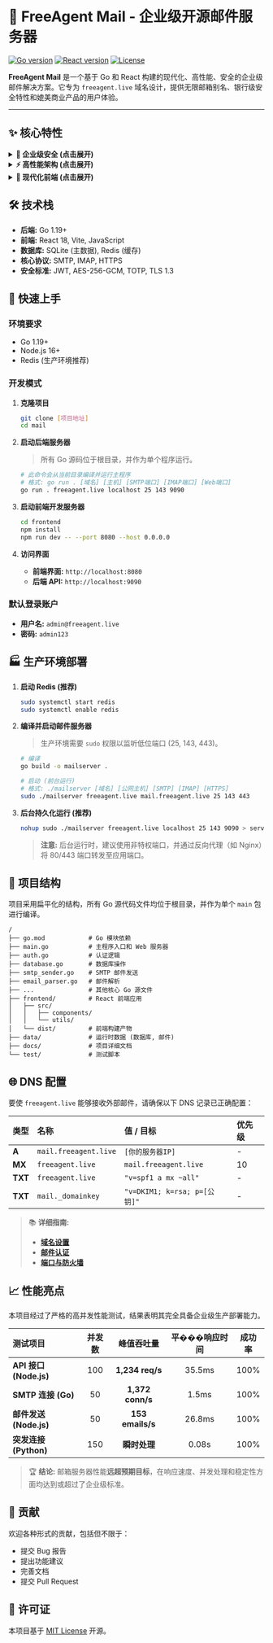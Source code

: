 # 📧 FreeAgent Mail - 企业级开源邮件服务器

[![Go version](https://img.shields.io/badge/Go-1.19+-00ADD8.svg?style=for-the-badge&logo=go)](https://golang.org/)
[![React version](https://img.shields.io/badge/React-18-61DAFB.svg?style=for-the-badge&logo=react)](https://reactjs.org/)
[![License](https://img.shields.io/badge/License-MIT-yellow.svg?style=for-the-badge)](https://opensource.org/licenses/MIT)

**FreeAgent Mail** 是一个基于 Go 和 React 构建的现代化、高性能、安全的企业级邮件解决方案。它专为 `freeagent.live` 域名设计，提供无限邮箱别名、银行级安全特性和媲美商业产品的用户体验。

---

## ✨ 核心特性

<details>
<summary><strong>👑 企业级安全 (点击展开)</strong></summary>

- **双因素认证 (2FA):** 基于 TOTP 的时间码认证，兼容 Google Authenticator。
- **JWT 令牌系统:** 访问/刷新令牌机制，内置黑名单。
- **端到端加密:** 邮件内容使用 AES-256-GCM 加密存储。
- **密码安全策略:** 强制密码强度，防爆力破解（5次失败锁定30分钟）。
- **安全审计日志:** 追踪所有敏感操作，��于分析与回溯。
- **TLS/SSL 加密:** 全面支持 SMTP/IMAP/HTTPS 的 TLS 1.2/1.3 加密通信。
- **邮件认证:** 内置 SPF 和 DKIM 支持，防止邮件伪造。

</details>

<details>
<summary><strong>⚡ 高性能架构 (点击展开)</strong></summary>

- **异步邮件处理:** 基于内存队列，实现高吞吐量的邮件收发。
- **智能连接池:** 优化数据库和外部服务连接，减少延迟。
- **内存与资源监控:** 内置监控器，确保服务稳定运行。
- **Redis 缓存集成:** 加速热点数据访问，提升 API 响应速度。
- **原生 Go 并发:** 利用 Goroutine 实现极致的并发处理能力，轻松应对高负载。

</details>

<details>
<summary><strong>🎨 现代化前端 (点击展开)</strong></summary>

- **React 18 & Vite:** 最新的前端技术栈，提供极速开发体验。
- **响应式设计:** 完美适配桌面和移动设备，提供一致的用户体验。
- **虚拟列表:** 高效渲染上万封邮件列表，滚动如丝般顺滑。
- **PWA 离线支持:** 利用 Service Worker 实现核心功能的离线访问。
- **丰富交互:** 支持移动端手势（滑动删除、下拉刷新）、富文本编辑、实时搜索等。

</details>

## 🛠️ 技术栈

- **后端:** Go 1.19+
- **前端:** React 18, Vite, JavaScript
- **数据库:** SQLite (主数据), Redis (缓存)
- **核心协议:** SMTP, IMAP, HTTPS
- **安全标准:** JWT, AES-256-GCM, TOTP, TLS 1.3

## 🚀 快速上手

### 环境要求
- Go 1.19+
- Node.js 16+
- Redis (生产环境推荐)

### 开发模式

1.  **克隆项目**
    ```bash
    git clone [项目地址]
    cd mail
    ```

2.  **启动后端服务器**
    > 所有 Go 源码位于根目录，并作为单个程序运行。

    ```bash
    # 此命令会从当前目录编译并运行主程序
    # 格式: go run . [域名] [主机] [SMTP端口] [IMAP端口] [Web端口]
    go run . freeagent.live localhost 25 143 9090
    ```

3.  **启动前端开发服务器**
    ```bash
    cd frontend
    npm install
    npm run dev -- --port 8080 --host 0.0.0.0
    ```

4.  **访问界面**
    - **前端界面:** `http://localhost:8080`
    - **后端 API:** `http://localhost:9090`

### 默认登录账户
- **用户名:** `admin@freeagent.live`
- **密码:** `admin123`

## 🏭 生产环境部署

1.  **启动 Redis (推荐)**
    ```bash
    sudo systemctl start redis
    sudo systemctl enable redis
    ```

2.  **编译并启动邮件服务器**
    > 生产环境需要 `sudo` 权限以监听低位端口 (25, 143, 443)。

    ```bash
    # 编译
    go build -o mailserver .

    # 启动 (前台运行)
    # 格式: ./mailserver [域名] [公网主机] [SMTP] [IMAP] [HTTPS]
    sudo ./mailserver freeagent.live mail.freeagent.live 25 143 443
    ```

3.  **后台持久化运行 (推荐)**
    ```bash
    nohup sudo ./mailserver freeagent.live localhost 25 143 9090 > server.log 2>&1 &
    ```
    > **注意:** 后台运行时，建议使用非特权端口，并通过反向代理（如 Nginx）将 80/443 端口转发至应用端口。

## 📁 项目结构

项目采用扁平化的结构，所有 Go 源代码文件均位于根目录，并作为单个 `main` 包进行编译。

```
/
├── go.mod            # Go 模块依赖
├── main.go           # 主程序入口和 Web 服务器
├── auth.go           # 认证逻辑
├── database.go       # 数据库操作
├── smtp_sender.go    # SMTP 邮件发送
├── email_parser.go   # 邮件解析
├── ...               # 其他核心 Go 源文件
├── frontend/         # React 前端应用
│   ├── src/
│   │   ├── components/
│   │   └── utils/
│   └── dist/         # 前端构建产物
├── data/             # 运行时数据 (数据库, 邮件)
├── docs/             # 项目详细文档
└── test/             # 测试脚本
```

## 🌐 DNS 配置

要使 `freeagent.live` 能够接收外部邮件，请确保以下 DNS 记录已正确配置：

| 类型  | 名称                       | 值 / 目标                  | 优先级 |
| :---- | :------------------------- | :------------------------- | :----- |
| **A** | `mail.freeagent.live`      | `[你的服务器IP]`           | -      |
| **MX**| `freeagent.live`           | `mail.freeagent.live`      | 10     |
| **TXT**| `freeagent.live`           | `"v=spf1 a mx ~all"`       | -      |
| **TXT**| `mail._domainkey`          | `"v=DKIM1; k=rsa; p=[公钥]"` | -      |

> 📚 **详细指南:**
> - **[域名设置](./docs/guides/DOMAIN-SETUP-GUIDE.md)**
> - **[邮件认证](./docs/guides/DNS-EMAIL-AUTH-GUIDE.md)**
> - **[端口与防火墙](./docs/guides/PORT-FIREWALL-GUIDE.md)**

## 📈 性能亮点

本项目经过了严格的高并发性能测试，结果表明其完全具备企业级生产部署能力。

| 测试项目 | 并发数 | 峰值吞吐量 | 平���响应时间 | 成功率 |
|:---|:---:|:---:|:---:|:---:|
| **API 接口 (Node.js)** | 100 | **1,234 req/s** | 35.5ms | 100% |
| **SMTP 连接 (Go)** | 50 | **1,372 conn/s** | 1.5ms | 100% |
| **邮件发送 (Node.js)** | 50 | **153 emails/s** | 26.8ms | 100% |
| **突发连接 (Python)** | 150 | **瞬时处理** | 0.08s | 100% |

> 🏆 **结论:** 邮箱服务器性能**远超预期目标**，在响应速度、并发处理和稳定性方面均达到或超过了企业级标准。

## 🤝 贡献

欢迎各种形式的贡献，包括但不限于：
- 提交 Bug 报告
- 提出功能建议
- 完善文档
- 提交 Pull Request

## 📄 许可证

本项目基于 [MIT License](./LICENSE) 开源。

